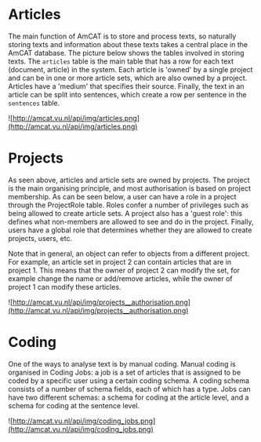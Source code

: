 # Articles #

The main function of AmCAT is to store and process texts, so naturally storing texts and information about these texts takes a central place in the AmCAT database. The picture below shows the tables involved in storing texts. The `articles` table is the main table that has a row for each text (document, article) in the system. Each article is 'owned' by a single project and can be in one or more article sets, which are also owned by a project. Articles have a 'medium' that specifies their source. Finally, the text in an article can be split into sentences, which create a row per sentence in the `sentences` table.

![http://amcat.vu.nl/api/img/articles.png](http://amcat.vu.nl/api/img/articles.png)

# Projects #

As seen above, articles and article sets are owned by projects. The project is the main organising principle, and most authorisation is based on project membership. As can be seen below, a user can have a role in a project through the ProjectRole table. Roles confer a number of privileges such as being allowed to create article sets. A project also has a 'guest role': this defines what non-members are allowed to see and do in the project. Finally, users have a global role that determines whether they are allowed to create projects, users, etc.

Note that in general, an object can refer to objects from a different project. For example, an article set in project 2 can contain articles that are in project 1. This means that the owner of project 2 can modify the set, for example change the name or add/remove articles, while the owner of project 1 can modify these articles.

![http://amcat.vu.nl/api/img/projects__authorisation.png](http://amcat.vu.nl/api/img/projects__authorisation.png)

# Coding #

One of the ways to analyse text is by manual coding. Manual coding is organised in Coding Jobs: a job is a set of articles that is assigned to be coded by a specific user using a certain coding schema. A coding schema consists of a number of schema fields, each of which has a type. Jobs can have two different schemas: a schema for coding at the article level, and a schema for coding at the sentence level.

![http://amcat.vu.nl/api/img/coding_jobs.png](http://amcat.vu.nl/api/img/coding_jobs.png)